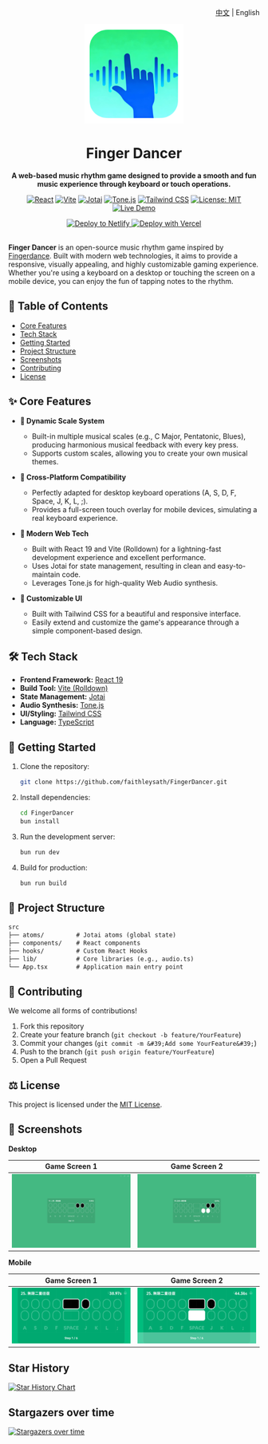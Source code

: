 <div align="right">

[中文](./README.md) | English

</div>

<div align="center">

<img src="./public/logo.png" alt="Finger Dancer Logo" width="200" />

# Finger Dancer

**A web-based music rhythm game designed to provide a smooth and fun music experience through keyboard or touch operations.**

</div>

<div align="center">

[![React](https://img.shields.io/badge/React-19-61DAFB?logo=react)](https://reactjs.org/)
[![Vite](https://img.shields.io/badge/Vite-Rolldown-646CFF?logo=vite)](https://vitejs.dev/)
[![Jotai](https://img.shields.io/badge/Jotai-2-black?logo=jotai)](https://jotai.org/)
[![Tone.js](https://img.shields.io/badge/Tone.js-15-F9A825?logo=javascript)](https://tonejs.github.io/)
[![Tailwind CSS](https://img.shields.io/badge/Tailwind_CSS-4-38B2AC?logo=tailwind-css)](https://tailwindcss.com/)
[![License: MIT](https://img.shields.io/badge/License-MIT-yellow.svg)](https://opensource.org/licenses/MIT)
[![Live Demo](https://img.shields.io/badge/Live-Demo-brightgreen)](http://fd.isok.dev)

<div align="center">
  <a href="https://app.netlify.com/start/deploy?repository=https%3A%2F%2Fgithub.com%2Ffaithleysath%2FFingerDancer">
    <img src="https://www.netlify.com/img/deploy/button.svg" alt="Deploy to Netlify" height="30">
  </a>
  <a href="https://vercel.com/new/clone?repository-url=https%3A%2F%2Fgithub.com%2Ffaithleysath%2FFingerDancer">
    <img src="https://vercel.com/button" alt="Deploy with Vercel" height="30">
  </a>
</div>
<br />
</div>

**Finger Dancer** is an open-source music rhythm game inspired by [Fingerdance](https://store.steampowered.com/app/3633450/Fingerdance/). Built with modern web technologies, it aims to provide a responsive, visually appealing, and highly customizable gaming experience. Whether you&#39;re using a keyboard on a desktop or touching the screen on a mobile device, you can enjoy the fun of tapping notes to the rhythm.

## 📖 Table of Contents

* [Core Features](#-core-features)
* [Tech Stack](#-tech-stack)
* [Getting Started](#-getting-started)
* [Project Structure](#-project-structure)
* [Screenshots](#-screenshots)
* [Contributing](#-contributing)
* [License](#-license)

## ✨ Core Features

*   **🎹 Dynamic Scale System**
    *   Built-in multiple musical scales (e.g., C Major, Pentatonic, Blues), producing harmonious musical feedback with every key press.
    *   Supports custom scales, allowing you to create your own musical themes.

*   **📱 Cross-Platform Compatibility**
    *   Perfectly adapted for desktop keyboard operations (A, S, D, F, Space, J, K, L, ;).
    *   Provides a full-screen touch overlay for mobile devices, simulating a real keyboard experience.

*   **🚀 Modern Web Tech**
    *   Built with React 19 and Vite (Rolldown) for a lightning-fast development experience and excellent performance.
    *   Uses Jotai for state management, resulting in clean and easy-to-maintain code.
    *   Leverages Tone.js for high-quality Web Audio synthesis.

*   **🎨 Customizable UI**
    *   Built with Tailwind CSS for a beautiful and responsive interface.
    *   Easily extend and customize the game&#39;s appearance through a simple component-based design.

## 🛠️ Tech Stack

*   **Frontend Framework:** [React 19](https://reactjs.org/)
*   **Build Tool:** [Vite (Rolldown)](https://vitejs.dev/)
*   **State Management:** [Jotai](https://jotai.org/)
*   **Audio Synthesis:** [Tone.js](https://tonejs.github.io/)
*   **UI/Styling:** [Tailwind CSS](https://tailwindcss.com/)
*   **Language:** [TypeScript](https://www.typescriptlang.org/)

## 🚀 Getting Started

1.  Clone the repository:
    ```bash
    git clone https://github.com/faithleysath/FingerDancer.git
    ```
2.  Install dependencies:
    ```bash
    cd FingerDancer
    bun install
    ```
3.  Run the development server:
    ```bash
    bun run dev
    ```
4.  Build for production:
    ```bash
    bun run build
    ```

## 📂 Project Structure

```
src
├── atoms/         # Jotai atoms (global state)
├── components/    # React components
├── hooks/         # Custom React Hooks
├── lib/           # Core libraries (e.g., audio.ts)
└── App.tsx        # Application main entry point
```

## 🤝 Contributing

We welcome all forms of contributions!

1.  Fork this repository
2.  Create your feature branch (`git checkout -b feature/YourFeature`)
3.  Commit your changes (`git commit -m &#39;Add some YourFeature&#39;`)
4.  Push to the branch (`git push origin feature/YourFeature`)
5.  Open a Pull Request

## ⚖️ License

This project is licensed under the [MIT License](https://opensource.org/licenses/MIT).

## 📸 Screenshots

**Desktop**

| Game Screen 1 | Game Screen 2 |
| :---: | :---: |
| <img src="./screenshots/GameScreen1.png" alt="Game Screen on Desktop" width="100%"/> | <img src="./screenshots/GameScreen2.png" alt="Game Screen on Desktop 2" width="100%"/> |

**Mobile**

| Game Screen 1 | Game Screen 2 |
| :---: | :---: |
| <img src="./screenshots/MobileGameScreen1.png" alt="Game Screen on Mobile" width="100%"/> | <img src="./screenshots/MobileGameScreen2.png" alt="Game Screen on Mobile 2" width="100%"/> |

## Star History

[![Star History Chart](https://app.repohistory.com/api/svg?repo=faithleysath/FingerDancer&type=Date&background=FFFFFF&color=f86262)](https://app.repohistory.com/star-history)

## Stargazers over time

[![Stargazers over time](https://starchart.cc/faithleysath/FingerDancer.svg?background=%23FFFFFF&axis=%23333333&line=%23e76060)](https://starchart.cc/faithleysath/FingerDancer)
